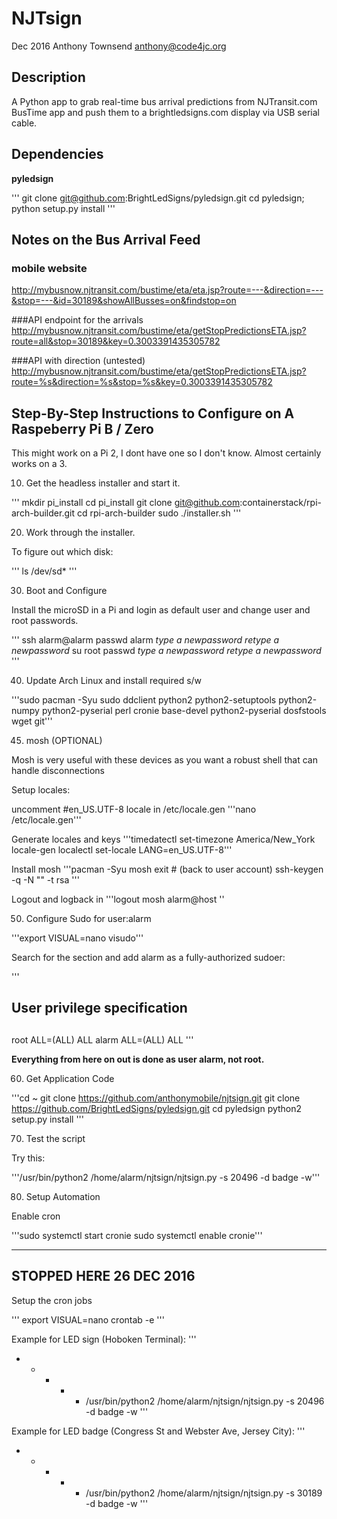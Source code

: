 # NJTsign
Dec 2016 
Anthony Townsend anthony@code4jc.org

## Description

A Python app to grab real-time bus arrival predictions from NJTransit.com BusTime app and push them to a brightledsigns.com display via USB serial cable.

## Dependencies

**pyledsign**

'''
git clone git@github.com:BrightLedSigns/pyledsign.git
cd pyledsign; python setup.py install
'''

## Notes on the Bus Arrival Feed

### mobile website
http://mybusnow.njtransit.com/bustime/eta/eta.jsp?route=---&direction=---&stop=---&id=30189&showAllBusses=on&findstop=on

###API endpoint for the arrivals
http://mybusnow.njtransit.com/bustime/eta/getStopPredictionsETA.jsp?route=all&stop=30189&key=0.3003391435305782

###API with direction (untested) 
http://mybusnow.njtransit.com/bustime/eta/getStopPredictionsETA.jsp?route=%s&direction=%s&stop=%s&key=0.3003391435305782


## Step-By-Step Instructions to Configure on A Raspeberry Pi B / Zero

This might work on a Pi 2, I dont have one so I don't know. Almost certainly works on a 3.

10. Get the headless installer and start it.

'''
mkdir pi_install
cd pi_install
git clone git@github.com:containerstack/rpi-arch-builder.git
cd rpi-arch-builder
sudo ./installer.sh
'''

20. Work through the installer.

To figure out which disk:

'''
ls /dev/sd*
'''

30. Boot and Configure 

Install the microSD in a Pi and login as default user and change user and root passwords.

'''
ssh alarm@alarm
passwd
alarm
*type a newpassword*
*retype a newpassword*
su
root
passwd
*type a newpassword*
*retype a newpassword*
'''


40. Update Arch Linux and install required s/w

'''sudo pacman -Syu sudo ddclient python2 python2-setuptools python2-numpy python2-pyserial perl cronie base-devel python2-pyserial dosfstools wget git'''


45. mosh (OPTIONAL)

Mosh is very useful with these devices as you want a robust shell that can handle disconnections 

Setup locales:

uncomment #en_US.UTF-8 locale in /etc/locale.gen
'''nano /etc/locale.gen'''

Generate locales and keys
'''timedatectl set-timezone America/New_York
locale-gen
localectl set-locale LANG=en_US.UTF-8'''

Install mosh
'''pacman -Syu mosh
exit # (back to user account)
ssh-keygen -q -N "" -t rsa
'''

Logout and logback in 
'''logout
mosh alarm@host
''

50. Configure Sudo for user:alarm

'''export VISUAL=nano
visudo'''

Search for the section and add alarm as a fully-authorized sudoer:

'''
##
## User privilege specification
##
root ALL=(ALL) ALL
alarm ALL=(ALL) ALL
'''

**Everything from here on out is done as user alarm, not root.**


60. Get Application Code

'''cd ~
git clone https://github.com/anthonymobile/njtsign.git
git clone https://github.com/BrightLedSigns/pyledsign.git
cd pyledsign
python2 setup.py install
'''

70. Test the script

Try this:

'''/usr/bin/python2 /home/alarm/njtsign/njtsign.py -s 20496 -d badge -w'''


80. Setup Automation

Enable cron

'''sudo systemctl start cronie
sudo systemctl enable cronie'''

------------------------------------------------------------------
STOPPED HERE 26 DEC 2016
------------------------------------------------------------------

Setup the cron jobs

'''
export VISUAL=nano
crontab -e
'''

Example for LED sign (Hoboken Terminal):
'''
* * * * * /usr/bin/python2 /home/alarm/njtsign/njtsign.py -s 20496 -d badge -w
'''

Example for LED badge (Congress St and Webster Ave, Jersey City):
'''
* * * * * /usr/bin/python2 /home/alarm/njtsign/njtsign.py -s 30189 -d badge -w
'''
